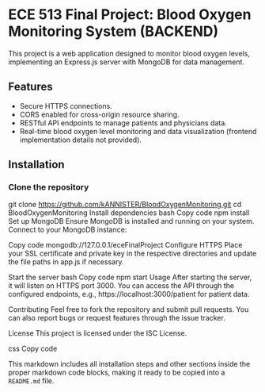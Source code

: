 
# ECE 513 Final Project: Blood Oxygen Monitoring System (BACKEND)

This project is a web application designed to monitor blood oxygen levels, implementing an Express.js server with MongoDB for data management.

## Features

- Secure HTTPS connections.
- CORS enabled for cross-origin resource sharing.
- RESTful API endpoints to manage patients and physicians data.
- Real-time blood oxygen level monitoring and data visualization (frontend implementation details not provided).

## Installation

### Clone the repository

git clone https://github.com/kANNISTER/BloodOxygenMonitoring.git
cd BloodOxygenMonitoring
Install dependencies
bash
Copy code
npm install
Set up MongoDB
Ensure MongoDB is installed and running on your system. Connect to your MongoDB instance:


Copy code
mongodb://127.0.0.1/eceFinalProject
Configure HTTPS
Place your SSL certificate and private key in the respective directories and update the file paths in app.js if necessary.

Start the server
bash
Copy code
npm start
Usage
After starting the server, it will listen on HTTPS port 3000. You can access the API through the configured endpoints, e.g., https://localhost:3000/patient for patient data.

Contributing
Feel free to fork the repository and submit pull requests. You can also report bugs or request features through the issue tracker.

License
This project is licensed under the ISC License.

css
Copy code

This markdown includes all installation steps and other sections inside the proper markdown code blocks, making it ready to be copied into a `README.md` file.
